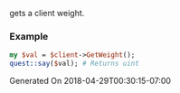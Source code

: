 gets a client weight.
### Example

```perl
my $val = $client->GetWeight();
quest::say($val); # Returns uint
```


Generated On 2018-04-29T00:30:15-07:00